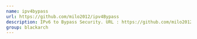 ```yaml
---
name: ipv4bypass
url: https://github.com/milo2012/ipv4Bypass
description: IPv6 to Bypass Security. URL : https://github.com/milo2012/ipv4Bypass Groups : blackarch blackarch-networking
group: blackarch
---
```

